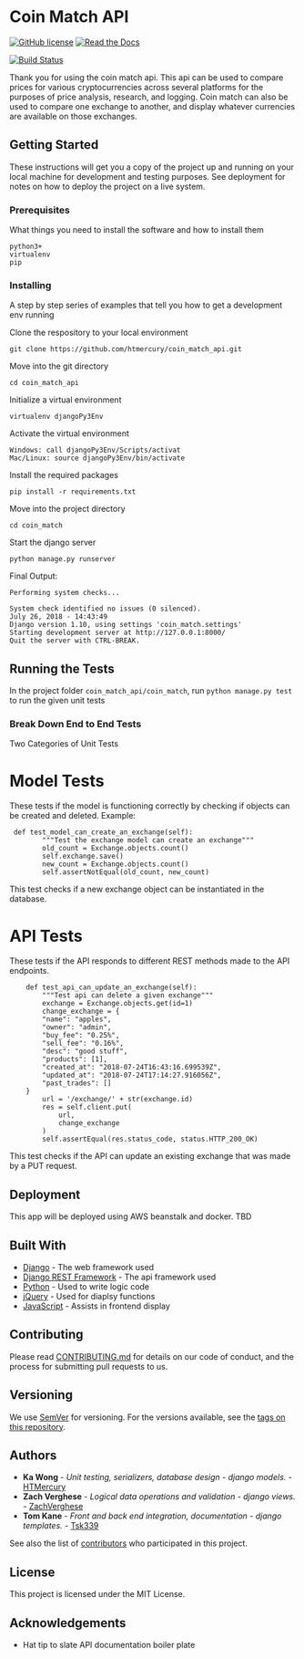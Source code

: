 # Coin Match API
[![GitHub license](https://img.shields.io/github/license/htmercury/coin_match_api.svg)](https://github.com/htmercury/coin_match_api/blob/master/LICENSE)
[![Read the Docs](https://img.shields.io/readthedocs/pip.svg)](https://htmercury.github.io/coin_match_api)

[![Build Status](https://semaphoreci.com/api/v1/htmercury/coin_match_api/branches/master/badge.svg)](https://semaphoreci.com/htmercury/coin_match_api)

Thank you for using the coin match api. This api can be used to compare prices for various cryptocurrencies across several platforms for the purposes of price analysis, research, and logging. Coin match can also be used to compare one exchange to another, and display whatever currencies are available on those exchanges.

## Getting Started

These instructions will get you a copy of the project up and running on your local machine for development and testing purposes. See deployment for notes on how to deploy the project on a live system.

### Prerequisites

What things you need to install the software and how to install them

```
python3+
virtualenv
pip
```

### Installing

A step by step series of examples that tell you how to get a development env running

Clone the respository to your local environment

```
git clone https://github.com/htmercury/coin_match_api.git
```

Move into the git directory

```
cd coin_match_api
```
Initialize a virtual environment
```
virtualenv djangoPy3Env
```
Activate the virtual environment
```
Windows: call djangoPy3Env/Scripts/activat
Mac/Linux: source djangoPy3Env/bin/activate
```
Install the required packages
```
pip install -r requirements.txt
```
Move into the project directory
```
cd coin_match
```
Start the django server
```
python manage.py runserver
```

Final Output:
```
Performing system checks...

System check identified no issues (0 silenced).
July 26, 2018 - 14:43:49
Django version 1.10, using settings 'coin_match.settings'
Starting development server at http://127.0.0.1:8000/
Quit the server with CTRL-BREAK.
```

## Running the Tests

In the project folder ```coin_match_api/coin_match```,
run ```python manage.py test``` to run the given unit tests

### Break Down End to End Tests

Two Categories of Unit Tests

# Model Tests
These tests if the model is functioning correctly by checking if objects can be created and deleted.
Example:
```
 def test_model_can_create_an_exchange(self):
        """Test the exchange model can create an exchange"""
        old_count = Exchange.objects.count()
        self.exchange.save()
        new_count = Exchange.objects.count()
        self.assertNotEqual(old_count, new_count)
```
This test checks if a new exchange object can be instantiated in the database.

# API Tests
These tests if the API responds to different REST methods made to the API endpoints.
```
    def test_api_can_update_an_exchange(self):
        """Test api can delete a given exchange"""
        exchange = Exchange.objects.get(id=1)
        change_exchange = {
        "name": "apples",
        "owner": "admin",
        "buy_fee": "0.25%",
        "sell_fee": "0.16%",
        "desc": "good stuff",
        "products": [1],
        "created_at": "2018-07-24T16:43:16.699539Z",
        "updated_at": "2018-07-24T17:14:27.916056Z",
        "past_trades": []
    }
        url = '/exchange/' + str(exchange.id)
        res = self.client.put(
            url,
            change_exchange
        )
        self.assertEqual(res.status_code, status.HTTP_200_OK)
```
This test checks if the API can update an existing exchange that was made by a PUT request.

## Deployment

This app will be deployed using AWS beanstalk and docker. TBD

## Built With

* [Django](https://www.djangoproject.com/) - The web framework used
* [Django REST Framework](www.django-rest-framework.org/) - The api framework used
* [Python](https://www.python.org/) - Used to write logic code
* [jQuery](https://jquery.com/) - Used for diaplsy functions
* [JavaScript](JavaScript.com) - Assists in frontend display

## Contributing

Please read [CONTRIBUTING.md](https://github.com/htmercury/coin_match_api/wiki/Contributing) for details on our code of conduct, and the process for submitting pull requests to us.

## Versioning

We use [SemVer](http://semver.org/) for versioning. For the versions available, see the [tags on this repository](https://github.com/your/project/tags). 

## Authors

* **Ka Wong** - *Unit testing, serializers, database design - django models.* - [HTMercury](https://github.com/htmercury/)
* **Zach Verghese** - *Logical data operations and validation - django views.* - [ZachVerghese](https://github.com/zachverghese)
* **Tom Kane** - *Front and back end integration, documentation - django templates.* - [Tsk339](https://github.com/tsk339)

See also the list of [contributors](https://github.com/htmercury/coin_match_api/contributors) who participated in this project.

## License

This project is licensed under the MIT License.

## Acknowledgements

* Hat tip to slate API documentation boiler plate
